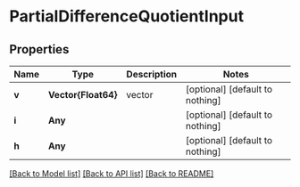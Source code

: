 # PartialDifferenceQuotientInput


## Properties
Name | Type | Description | Notes
------------ | ------------- | ------------- | -------------
**v** | **Vector{Float64}** | vector | [optional] [default to nothing]
**i** | **Any** |  | [optional] [default to nothing]
**h** | **Any** |  | [optional] [default to nothing]


[[Back to Model list]](../README.md#models) [[Back to API list]](../README.md#api-endpoints) [[Back to README]](../README.md)


